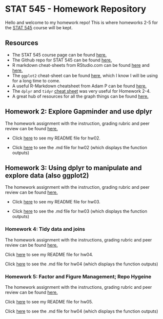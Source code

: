 # STAT 545 - Homework Repository


Hello and welcome to my homework repo! This is where homeworks 2-5 for the [STAT 545](http://stat545.com/index.html) course will be kept. 


## Resources
- The STAT 545 course page can be found [here.](http://stat545.com/index.html)
- The Github repo for STAT 545 can be found [here.](https://github.com/STAT545-UBC/STAT545-UBC.github.io.git "STAT 545 Respoitory")
-   R markdown cheat-sheets from RStudio.com can be found [here](https://www.rstudio.com/wp-content/uploads/2015/02/rmarkdown-cheatsheet.pdf "Cheat-sheet 1") and [here.](https://www.rstudio.com/wp-content/uploads/2016/03/rmarkdown-cheatsheet-2.0.pdf "Cheat sheet 2")
-   The `ggplot2` cheat-sheet can be found [here](https://www.rstudio.com/wp-content/uploads/2015/03/ggplot2-cheatsheet.pdf "ggplot2 Cheat-sheet"), which I know I will be using for a long time to come. 
-   A useful R-Markdown cheatsheet from Adam P can be found [here.](https://github.com/adam-p/markdown-here/wiki/Markdown-Cheatsheet "Markdown Cheat-sheet")
-   The `dplyr` and `tidyr` [cheat sheet](https://www.rstudio.com/wp-content/uploads/2015/02/data-wrangling-cheatsheet.pdf "dylyr & tidyr Cheat-sheet") was very useful for Homework 2-4. 
- A great hub of resources for all the graph things can be found [here.](http://stat545.com/graph00_index.html)



## Homework 2: Explore Gapminder and use dplyr 

The homework assignment with the instruction, grading rubric and peer review can be found [here.](http://stat545.com/hw02_explore-gapminder-dplyr.html)

- Click [here](https://github.com/auduman/stat545-hw-uduman-aisha/blob/master/hw02/README.md) to see my README file for hw02. 

- Click [here](https://github.com/auduman/stat545-hw-uduman-aisha/blob/master/hw02/hw02.md) to see the .md file for hw02 (which displays the function outputs)



## Homework 3: Using dplyr to manipulate and explore data (also ggplot2)

The homework assignment with the instruction, grading rubric and peer review can be found [here.](http://stat545.com/hw03_dplyr-and-more-ggplot2.html)

- Click [here](https://github.com/auduman/stat545-hw-uduman-aisha/tree/master/hw03) to see my README file for hw03. 

- Click [here](https://github.com/auduman/stat545-hw-uduman-aisha/blob/master/hw03/hw03_ggplot_dplyr.md) to see the .md file for hw03 (which displays the function outputs)



### Homework 4: Tidy data and joins

The homework assignment with the instructions, grading rubric and peer review can be found [here.](http://stat545.com/hw04_tidy-data-joins.html)

Click [here](https://github.com/auduman/stat545-hw-uduman-aisha/tree/master/hw04) to see my README file for hw04. 

Click [here](https://github.com/auduman/stat545-hw-uduman-aisha/blob/master/hw04/hw04_tidy_data_and_joins.md) to see the .md file for hw04 (which displays the function outputs)



### Homework 5: Factor and Figure Management; Repo Hygeine 

The homework assignment with the instructions, grading rubric and peer review can be found [here.](http://stat545.com/hw05_factor-figure-boss-repo-hygiene.html)

Click [here](https://github.com/auduman/stat545-hw-uduman-aisha/tree/master/hw05) to see my README file for hw05. 

Click [here](https://github.com/auduman/stat545-hw-uduman-aisha/blob/master/hw05/hw05_fctr_fig_mgmt.md) to see the .md file for hw04 (which displays the function outputs)